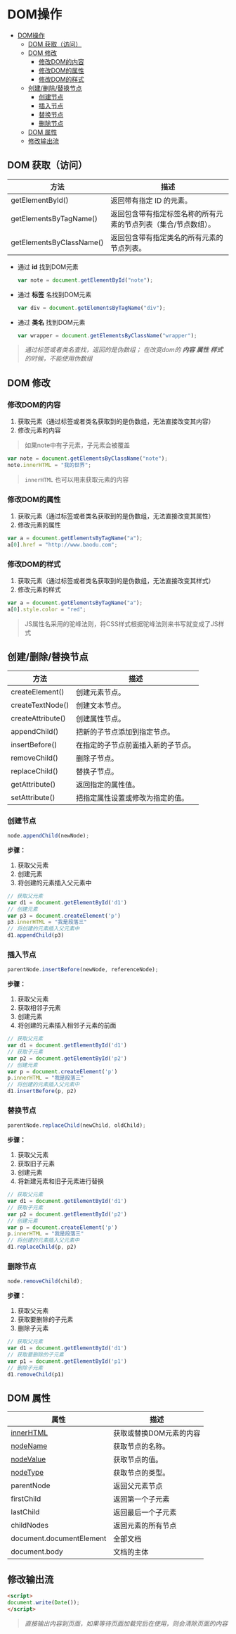 # DOM操作

<!-- TOC -->

- [DOM操作](#dom操作)
    - [DOM 获取（访问）](#dom-获取访问)
    - [DOM 修改](#dom-修改)
        - [修改DOM的内容](#修改dom的内容)
        - [修改DOM的属性](#修改dom的属性)
        - [修改DOM的样式](#修改dom的样式)
    - [创建/删除/替换节点](#创建删除替换节点)
        - [创建节点](#创建节点)
        - [插入节点](#插入节点)
        - [替换节点](#替换节点)
        - [删除节点](#删除节点)
    - [DOM 属性](#dom-属性)
    - [修改输出流](#修改输出流)

<!-- /TOC -->
    


## DOM 获取（访问）

|           方法           |                              描述                               
| ------------------------ | ---------------------------------------
| getElementById()         | 返回带有指定 ID 的元素。                                        
| getElementsByTagName()   | 返回包含带有指定标签名称的所有元素的节点列表（集合/节点数组）。 
| getElementsByClassName() | 返回包含带有指定类名的所有元素的节点列表。                      

- 通过 **id** 找到DOM元素 

    ```javascript
    var note = document.getElementById("note");
    ```

- 通过 **标签** 名找到DOM元素

    ```javascript
    var div = document.getElementsByTagName("div");
    ```

- 通过 **类名** 找到DOM元素

    ```javascript
    var wrapper = document.getElementsByClassName("wrapper");
    ```

> *通过标签或者类名查找，返回的是伪数组； 在改变dom的 **内容** **属性** **样式** 的时候，不能使用伪数组*

## DOM 修改

### 修改DOM的内容

1. 获取元素（通过标签或者类名获取到的是伪数组，无法直接改变其内容）
2. 修改元素的内容

> 如果note中有子元素，子元素会被覆盖

```javascript
var note = document.getElementsByClassName("note");
note.innerHTML = "我的世界";
```

> `innerHTML` 也可以用来获取元素的内容

### 修改DOM的属性

1. 获取元素（通过标签或者类名获取到的是伪数组，无法直接改变其属性）
2. 修改元素的属性

```javascript
var a = document.getElementsByTagName("a");
a[0].href = "http://www.baodu.com";
```

### 修改DOM的样式

1. 获取元素（通过标签或者类名获取到的是伪数组，无法直接改变其样式）
2. 修改元素的样式

```javascript
var a = document.getElementsByTagName("a");
a[0].style.color = "red";
```

> JS属性名采用的驼峰法则，将CSS样式根据驼峰法则来书写就变成了JS样式

## 创建/删除/替换节点

|           方法           |             描述                               
| ------------------------ | ---------------------------
| createElement()          | 创建元素节点。                                                  
| createTextNode()         | 创建文本节点。                                                  
| createAttribute()        | 创建属性节点。                                                  
| appendChild()            | 把新的子节点添加到指定节点。                                    
| insertBefore()           | 在指定的子节点前面插入新的子节点。                             
| removeChild()            | 删除子节点。                                                    
| replaceChild()           | 替换子节点。
| getAttribute()           | 返回指定的属性值。                                              
| setAttribute()           | 把指定属性设置或修改为指定的值。       

### 创建节点

```js
node.appendChild(newNode);
```

**步骤：**

1. 获取父元素
2. 创建元素
3. 将创建的元素插入父元素中 

```javascript
// 获取父元素
var d1 = document.getElementById('d1')
// 创建元素
var p3 = document.createElement('p')
p3.innerHTML = "我是段落三"
// 将创建的元素插入父元素中
d1.appendChild(p3)
```

### 插入节点

```javascript
parentNode.insertBefore(newNode, referenceNode);
```

**步骤：**

1. 获取父元素
2. 获取相邻子元素
3. 创建元素
4. 将创建的元素插入相邻子元素的前面 

```javascript
// 获取父元素
var d1 = document.getElementById('d1')
// 获取子元素
var p2 = document.getElementById('p2')
// 创建元素
var p = document.createElement('p')
p.innerHTML = "我是段落三"
// 将创建的元素插入父元素中
d1.insertBefore(p, p2)
```

### 替换节点

```js
parentNode.replaceChild(newChild, oldChild);
```

**步骤：**

1. 获取父元素
2. 获取旧子元素
3. 创建元素
4. 将新建元素和旧子元素进行替换 

```javascript
// 获取父元素
var d1 = document.getElementById('d1')
// 获取子元素
var p2 = document.getElementById('p2')
// 创建元素
var p = document.createElement('p')
p.innerHTML = "我是段落三"
// 将创建的元素插入父元素中
d1.replaceChild(p, p2)
```

### 删除节点

```js
node.removeChild(child);
```

**步骤：**

1. 获取父元素
2. 获取要删除的子元素
3. 删除子元素

```javascript
// 获取父元素
var d1 = document.getElementById('d1')
// 获取要删除的子元素
var p1 = document.getElementById('p1')
// 删除子元素
d1.removeChild(p1)
```

## DOM 属性

|      属性       |             描述                               
| --------------- | ---------------------------
| [innerHTML]()   | 获取或替换DOM元素的内容                                               
| [nodeName]()    | 获取节点的名称。                                                  
| [nodeValue](https://developer.mozilla.org/zh-CN/docs/Web/API/Node/nodeValue)| 获取节点的值。                                                  
| [nodeType](https://developer.mozilla.org/en-US/docs/Web/API/Node/nodeType)| 获取节点的类型。 
| parentNode | 返回父元素节点
| firstChild | 返回第一个子元素
| lastChild  | 返回最后一个子元素                                 
| childNodes   | 返回元素的所有节点                                 
| document.documentElement  | 全部文档                              
| document.body  | 文档的主体                                 

## 修改输出流

```html
<script>
document.write(Date());
</script>
```
> *直接输出内容到页面，如果等待页面加载完后在使用，则会清除页面的内容*